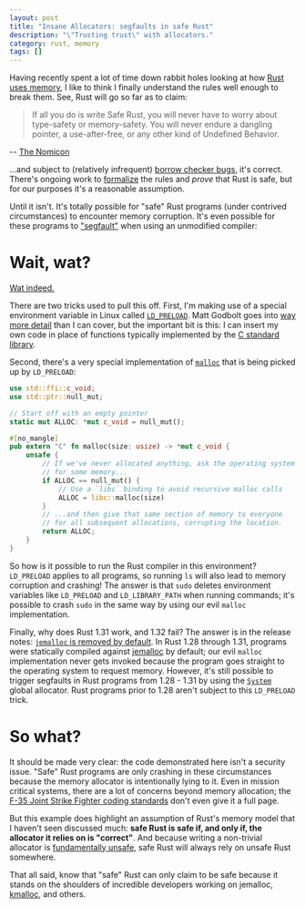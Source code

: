```yaml
---
layout: post
title: "Insane Allocators: segfaults in safe Rust"
description: "\"Trusting trust\" with allocators."
category: rust, memory
tags: []
---
```


Having recently spent a lot of time down rabbit holes looking at how
[Rust uses memory](/2019/02/understanding-allocations-in-rust.html),
I like to think I finally understand the rules well enough to
break them. See, Rust will go so far as to claim:

> If all you do is write Safe Rust, you will never have to worry about type-safety or memory-safety.
> You will never endure a dangling pointer, a use-after-free, or any other kind of Undefined Behavior.

-- [The Nomicon](https://doc.rust-lang.org/nomicon/meet-safe-and-unsafe.html)

...and subject to (relatively infrequent)
[borrow checker bugs](https://github.com/rust-lang/rust/labels/A-borrow-checker),
it's correct. There's ongoing work to [formalize](https://plv.mpi-sws.org/rustbelt/popl18/)
the rules and *prove* that Rust is safe, but for our purposes it's a reasonable assumption.

Until it isn't. It's totally possible for "safe" Rust programs
(under contrived circumstances) to encounter memory corruption.
It's even possible for these programs to
["segfault"](https://en.wikipedia.org/wiki/Segmentation_fault)
when using an unmodified compiler:

<script id="asciicast-ENIpRYpdDazCkppanf3LSCetX" src="https://asciinema.org/a/ENIpRYpdDazCkppanf3LSCetX.js" async></script>

# Wait, wat?

[Wat indeed.](https://www.destroyallsoftware.com/talks/wat)

There are two tricks used to pull this off. First, I'm making
use of a special environment variable in Linux called
[`LD_PRELOAD`](https://blog.fpmurphy.com/2012/09/all-about-ld_preload.html).
Matt Godbolt goes into [way more detail](https://www.youtube.com/watch?v=dOfucXtyEsU)
than I can cover, but the important bit is this: I can insert my own code in place of
functions typically implemented by the [C standard library](https://www.gnu.org/software/libc/).

Second, there's a very special implementation of [`malloc`](https://linux.die.net/man/3/malloc)
that is being picked up by `LD_PRELOAD`:

```rust
use std::ffi::c_void;
use std::ptr::null_mut;

// Start off with an empty pointer
static mut ALLOC: *mut c_void = null_mut();

#[no_mangle]
pub extern "C" fn malloc(size: usize) -> *mut c_void {
    unsafe { 
        // If we've never allocated anything, ask the operating system
        // for some memory...
        if ALLOC == null_mut() {
            // Use a `libc` binding to avoid recursive malloc calls
            ALLOC = libc::malloc(size)
        }
        // ...and then give that same section of memory to everyone
        // for all subsequent allocations, corrupting the location.
        return ALLOC;
    }
}
```

So how is it possible to run the Rust compiler in this environment?
`LD_PRELOAD` applies to all programs, so running `ls` will also
lead to memory corruption and crashing! The answer is that `sudo`
deletes environment variables like `LD_PRELOAD` and
`LD_LIBRARY_PATH` when running commands; it's possible to
crash `sudo` in the same way by using our evil `malloc`
implementation.

Finally, why does Rust 1.31 work, and 1.32 fail? The answer is in the
release notes:
[`jemalloc` is removed by default](https://blog.rust-lang.org/2019/01/17/Rust-1.32.0.html#jemalloc-is-removed-by-default).
In Rust 1.28 through 1.31, programs were statically compiled against
[jemalloc](http://jemalloc.net/) by default; our evil `malloc` implementation
never gets invoked because the program goes straight to the operating
system to request memory. However, it's still possible to trigger segfaults
in Rust programs from  1.28 - 1.31 by using the
[`System`](https://doc.rust-lang.org/std/alloc/struct.System.html)
global allocator. Rust programs prior to 1.28 aren't subject to this
`LD_PRELOAD` trick.

# So what?

It should be made very clear: the code demonstrated here isn't a
security issue. "Safe" Rust programs are only crashing in these
circumstances because the memory allocator is intentionally lying to it.
Even in mission critical systems, there are a lot of concerns beyond memory allocation; the
[F-35 Joint Strike Fighter coding standards](http://www.stroustrup.com/JSF-AV-rules.pdf)
don't even give it a full page. 

But this example does highlight an assumption of Rust's memory model
that I haven't seen discussed much: **safe Rust is safe if, and only if,
the allocator it relies on is "correct"**. And because writing a non-trivial allocator is
[fundamentally unsafe](https://doc.rust-lang.org/std/alloc/trait.GlobalAlloc.html#unsafety),
safe Rust will always rely on unsafe Rust somewhere.

That all said, know that "safe" Rust can only claim to be safe because it stands
on the shoulders of incredible developers working on jemalloc,
[kmalloc](https://linux-kernel-labs.github.io/master/labs/kernel_api.html#memory-allocation),
and others.
